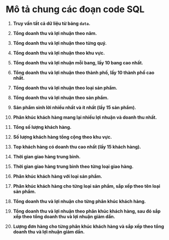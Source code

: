 # Mô tả chung các đoạn code SQL

1. **Truy vấn tất cả dữ liệu từ bảng `data`.**

2. **Tổng doanh thu và lợi nhuận theo năm.**

3. **Tổng doanh thu và lợi nhuận theo từng quý.**

4. **Tổng doanh thu và lợi nhuận theo khu vực.**

5. **Tổng doanh thu và lợi nhuận mỗi bang, lấy 10 bang cao nhất.**

6. **Tổng doanh thu và lợi nhuận theo thành phố, lấy 10 thành phố cao nhất.**

7. **Tổng doanh thu và lợi nhuận theo loại sản phẩm.**

8. **Tổng doanh thu và lợi nhuận theo sản phẩm.**

9. **Sản phẩm sinh lời nhiều nhất và ít nhất (lấy 15 sản phẩm).**

10. **Phân khúc khách hàng mang lại nhiều lợi nhuận và doanh thu nhất.**

11. **Tổng số lượng khách hàng.**

12. **Số lượng khách hàng tổng cộng theo khu vực.**

13. **Top khách hàng có doanh thu cao nhất (lấy 15 khách hàng).**

14. **Thời gian giao hàng trung bình.**

15. **Thời gian giao hàng trung bình theo từng loại giao hàng.**

16. **Phân khúc khách hàng với loại sản phẩm.**

17. **Phân khúc khách hàng cho từng loại sản phẩm, sắp xếp theo tên loại sản phẩm.**

18. **Tổng doanh thu và lợi nhuận cho từng phân khúc khách hàng.**

19. **Tổng doanh thu và lợi nhuận theo phân khúc khách hàng, sau đó sắp xếp theo tổng doanh thu và lợi nhuận giảm dần.**

20. **Lượng đơn hàng cho từng phân khúc khách hàng và sắp xếp theo tổng doanh thu và lợi nhuận giảm dần.**

